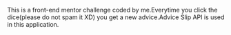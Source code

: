 This is a front-end mentor challenge coded by me.Everytime you click the dice(please do not spam it XD) you get a new advice.Advice Slip API is used in this application.
